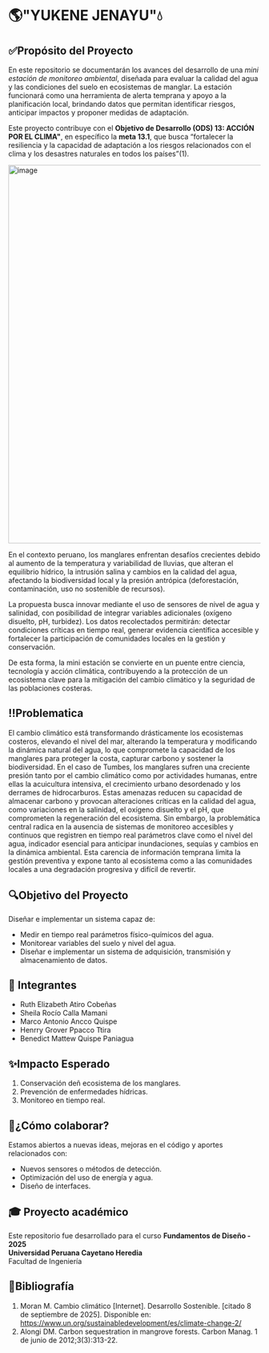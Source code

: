 # 🌎"YUKENE JENAYU"💧

## ✅Propósito del Proyecto
En este repositorio se documentarán los avances del desarrollo de una *mini estación de monitoreo ambiental*, diseñada para evaluar la calidad del agua y las condiciones del suelo en ecosistemas de manglar. La estación funcionará como una herramienta de alerta temprana y apoyo a la planificación local, brindando datos que permitan identificar riesgos, anticipar impactos y proponer medidas de adaptación.

Este proyecto contribuye con el **Objetivo de Desarrollo (ODS) 13: ACCIÓN POR EL CLIMA"**, en específico la **meta 13.1**, que busca “fortalecer la resiliencia y la capacidad de adaptación a los riesgos relacionados con el clima y los desastres naturales en todos los países”(1).

<img width="1600" height="754" alt="image" src="https://github.com/user-attachments/assets/a39f56b4-7280-4bf4-97ca-bfdc09974e55" />

En el contexto peruano, los manglares enfrentan desafíos crecientes debido al aumento de la temperatura y variabilidad de lluvias, que alteran el equilibrio hídrico, la intrusión salina y cambios en la calidad del agua, afectando la biodiversidad local y la presión antrópica (deforestación, contaminación, uso no sostenible de recursos).

La propuesta busca innovar mediante el uso de sensores de nivel de agua y salinidad, con posibilidad de integrar variables adicionales (oxígeno disuelto, pH, turbidez). Los datos recolectados permitirán: detectar condiciones críticas en tiempo real, generar evidencia científica accesible y fortalecer la participación de comunidades locales en la gestión y conservación.

De esta forma, la mini estación se convierte en un puente entre ciencia, tecnología y acción climática, contribuyendo a la protección de un ecosistema clave para la mitigación del cambio climático y la seguridad de las poblaciones costeras.

## ‼️Problematica
El cambio climático está transformando drásticamente los ecosistemas costeros, elevando el nivel del mar, alterando la temperatura y modificando la dinámica natural del agua, lo que compromete la capacidad de los manglares para proteger la costa, capturar carbono y sostener la biodiversidad. En el caso de Tumbes, los manglares sufren una creciente presión tanto por el cambio climático como por actividades humanas, entre ellas la acuicultura intensiva, el crecimiento urbano desordenado y los derrames de hidrocarburos. Estas amenazas reducen su capacidad de almacenar carbono y provocan alteraciones críticas en la calidad del agua, como variaciones en la salinidad, el oxígeno disuelto y el pH, que comprometen la regeneración del ecosistema. Sin embargo, la problemática central radica en la ausencia de sistemas de monitoreo accesibles y continuos que registren en tiempo real parámetros clave como el nivel del agua, indicador esencial para anticipar inundaciones, sequías y cambios en la dinámica ambiental. Esta carencia de información temprana limita la gestión preventiva y expone tanto al ecosistema como a las comunidades locales a una degradación progresiva y difícil de revertir.


## 🔍Objetivo del Proyecto
Diseñar e implementar un sistema capaz de:
- Medir en tiempo real parámetros físico-químicos del agua.
- Monitorear variables del suelo y nivel del agua.
- Diseñar e implementar un sistema de adquisición, transmisión y almacenamiento de datos.

## 👥 Integrantes
- Ruth Elizabeth Atiro Cobeñas
- Sheila Rocío Calla Mamani 
- Marco Antonio Ancco Quispe  
- Henrry Grover Ppacco Ttira
- Benedict Mattew Quispe Paniagua 

## ✨Impacto Esperado
1. Conservación deñ ecosistema de los manglares.
2. Prevención de enfermedades hídricas.
3. Monitoreo en tiempo real.

## 🤝¿Cómo colaborar?
Estamos abiertos a nuevas ideas, mejoras en el código y aportes relacionados con:  
- Nuevos sensores o métodos de detección.  
- Optimización del uso de energía y agua.  
- Diseño de interfaces.

## 🎓 Proyecto académico
Este repositorio fue desarrollado para el curso **Fundamentos de Diseño - 2025**  
**Universidad Peruana Cayetano Heredia**  
Facultad de Ingeniería 

## 📖Bibliografía
1. Moran M. Cambio climático [Internet]. Desarrollo Sostenible. [citado 8 de septiembre de 2025]. Disponible en: https://www.un.org/sustainabledevelopment/es/climate-change-2/ 
2. Alongi DM. Carbon sequestration in mangrove forests. Carbon Manag. 1 de junio de 2012;3(3):313-22.
